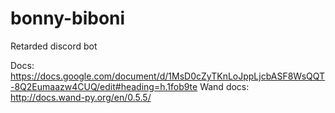 # bonny-biboni
Retarded discord bot

Docs: https://docs.google.com/document/d/1MsD0cZyTKnLoJppLjcbASF8WsQQT-8Q2Eumaazw4CUQ/edit#heading=h.1fob9te
Wand docs: http://docs.wand-py.org/en/0.5.5/